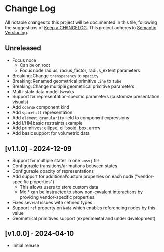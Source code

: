 # Change Log
All notable changes to this project will be documented in this file, following the suggestions of [Keep a CHANGELOG](http://keepachangelog.com/). This project adheres to [Semantic Versioning](http://semver.org/).

## Unreleased

- Focus node 
  - Can be on root
  - Focus node radius, radius_factor, radius_extent parameters
- Breaking: Change `transparency` to `opacity`
- Breaking: Renamed geometrical primitive `line` to `tube`
- Breaking: Change multiple geometrical primitive parameters
- Multi-state data model tweaks
- Support for representation-specific parameters (customize presentation visuals)
- Add `coarse` component kind
- Add `spacefill` representation
- Add `element_granularity` field to component expressions
- Add I/HM basic restraints example
- Add primitives: ellipse, ellipsoid, box, arrow
- Add basic support for volumetric data


## [v1.1.0] - 2024-12-09

- Support for multiple states in one `.msvj` file
- Configurable transitions/animations between states
- Configurable opacity of representations
- Add support for additional/custom properties on each node ("vendor-specific properties")
  - This allows users to store custom data 
  - Mol* can be instructed to show non-covalent interactions by providing vendor-specific properties
- Fixes several issues with defined types
- Support `ref` property on `Node` which enables referencing nodes by this value
- Geometrical primitives support (experimental and under development)

## [v1.0.0] - 2024-04-10
- Initial release